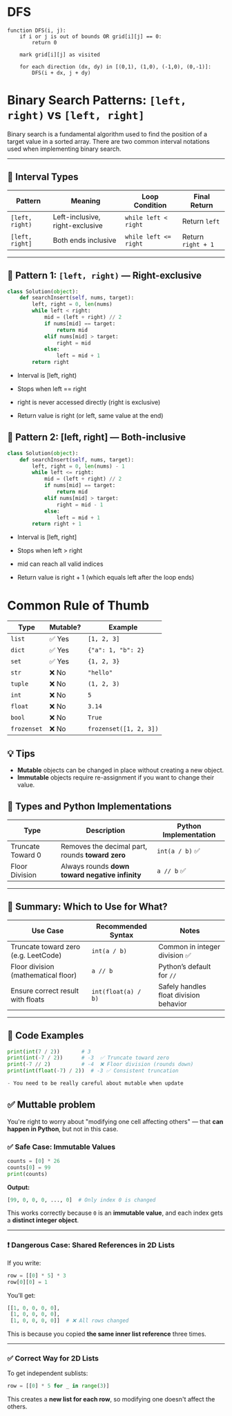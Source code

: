 
# DFS

```text
function DFS(i, j):
    if i or j is out of bounds OR grid[i][j] == 0:
        return 0

    mark grid[i][j] as visited

    for each direction (dx, dy) in [(0,1), (1,0), (-1,0), (0,-1)]:
        DFS(i + dx, j + dy)
```

# Binary Search Patterns: `[left, right)` vs `[left, right]`

Binary search is a fundamental algorithm used to find the position of a target value in a sorted array. There are two common interval notations used when implementing binary search.

---

## 📐 Interval Types

| Pattern           | Meaning                                | Loop Condition         | Final Return         |
|------------------|----------------------------------------|------------------------|----------------------|
| `[left, right)`  | Left-inclusive, right-exclusive         | `while left < right`   | Return `left`        |
| `[left, right]`  | Both ends inclusive                     | `while left <= right`  | Return `right + 1`   |

---

## 📘 Pattern 1: `[left, right)` — Right-exclusive

```python
class Solution(object):
    def searchInsert(self, nums, target):
        left, right = 0, len(nums)
        while left < right:
            mid = (left + right) // 2
            if nums[mid] == target:
                return mid
            elif nums[mid] > target:
                right = mid
            else:
                left = mid + 1
        return right
```
- Interval is [left, right)

- Stops when left == right

- right is never accessed directly (right is exclusive)

- Return value is right (or left, same value at the end)

## 📘 Pattern 2: [left, right] — Both-inclusive

```python
class Solution(object):
    def searchInsert(self, nums, target):
        left, right = 0, len(nums) - 1
        while left <= right:
            mid = (left + right) // 2
            if nums[mid] == target:
                return mid
            elif nums[mid] > target:
                right = mid - 1
            else:
                left = mid + 1
        return right + 1
```

- Interval is [left, right]

- Stops when left > right

- mid can reach all valid indices

- Return value is right + 1 (which equals left after the loop ends)


#  Common Rule of Thumb

| Type        | Mutable? | Example                  |
|-------------|----------|--------------------------|
| `list`      | ✅ Yes   | `[1, 2, 3]`              |
| `dict`      | ✅ Yes   | `{"a": 1, "b": 2}`       |
| `set`       | ✅ Yes   | `{1, 2, 3}`              |
| `str`       | ❌ No    | `"hello"`                |
| `tuple`     | ❌ No    | `(1, 2, 3)`              |
| `int`       | ❌ No    | `5`                      |
| `float`     | ❌ No    | `3.14`                   |
| `bool`      | ❌ No    | `True`                   |
| `frozenset` | ❌ No    | `frozenset([1, 2, 3])`   |

## 💡 Tips

- **Mutable** objects can be changed in place without creating a new object.
- **Immutable** objects require re-assignment if you want to change their value.

## 📘 Types and Python Implementations

| Type              | Description                                       | Python Implementation       |
|-------------------|---------------------------------------------------|------------------------------|
| Truncate Toward 0 | Removes the decimal part, rounds **toward zero**  | `int(a / b)` ✅              |
| Floor Division     | Always rounds **down toward negative infinity**   | `a // b` ✅                  |

---

## 📌 Summary: Which to Use for What?

| Use Case                                | Recommended Syntax        | Notes                                   |
|-----------------------------------------|----------------------------|-----------------------------------------|
| Truncate toward zero (e.g. LeetCode)     | `int(a / b)`               | Common in integer division ✅            |
| Floor division (mathematical floor)     | `a // b`                   | Python’s default for `//`               |
| Ensure correct result with floats       | `int(float(a) / b)`        | Safely handles float division behavior  |

---

## 🧪 Code Examples

```python
print(int(7 / 2))       # 3
print(int(-7 / 2))      # -3  ✅ Truncate toward zero
print(-7 // 2)          # -4  ❌ Floor division (rounds down)
print(int(float(-7) / 2))  # -3 ✅ Consistent truncation

- You need to be really careful about mutable when update

```
## ✅ Muttable problem

You're right to worry about "modifying one cell affecting others" — that **can happen in Python**, but not in this case.

### ✅ Safe Case: Immutable Values

```python
counts = [0] * 26
counts[0] = 99
print(counts)
```

**Output:**

```python
[99, 0, 0, 0, ..., 0]  # Only index 0 is changed
```

This works correctly because `0` is an **immutable value**, and each index gets a **distinct integer object**.

---

### ❗ Dangerous Case: Shared References in 2D Lists

If you write:

```python
row = [[0] * 5] * 3
row[0][0] = 1
```

You’ll get:

```python
[[1, 0, 0, 0, 0],
 [1, 0, 0, 0, 0],
 [1, 0, 0, 0, 0]]  # ❌ All rows changed
```

This is because you copied **the same inner list reference** three times.

---

### ✅ Correct Way for 2D Lists

To get independent sublists:

```python
row = [[0] * 5 for _ in range(3)]
```

This creates a **new list for each row**, so modifying one doesn't affect the others.


